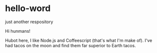 # hello-word
just another respository

Hi hunmans!

Hubot here, I like Node.js and Coffeescript (that's what I'm make of).
I've had tacos on the moon and find them far superior to Earth tacos.

